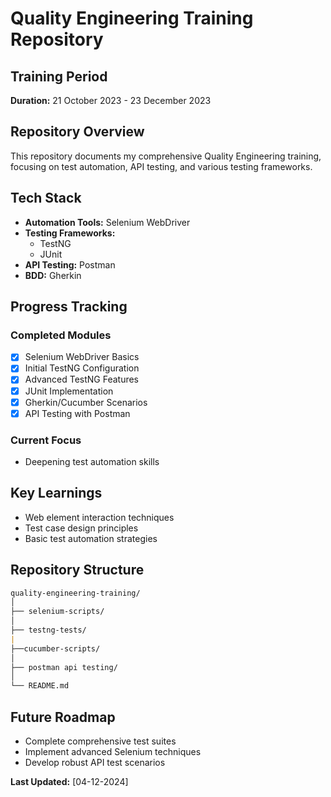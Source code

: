 # Quality Engineering Training Repository

## Training Period

**Duration:** 21 October 2023 - 23 December 2023

## Repository Overview

This repository documents my comprehensive Quality Engineering training, focusing on test automation, API testing, and various testing frameworks.

## Tech Stack

- **Automation Tools:** Selenium WebDriver
- **Testing Frameworks:**
  - TestNG
  - JUnit
- **API Testing:** Postman
- **BDD:** Gherkin

## Progress Tracking

### Completed Modules

- [x] Selenium WebDriver Basics
- [x] Initial TestNG Configuration
- [x] Advanced TestNG Features
- [x] JUnit Implementation
- [x] Gherkin/Cucumber Scenarios
- [x] API Testing with Postman

### Current Focus

- Deepening test automation skills

## Key Learnings

- Web element interaction techniques
- Test case design principles
- Basic test automation strategies

## Repository Structure

```md
quality-engineering-training/
│
├── selenium-scripts/
│  
├── testng-tests/
|
├──cucumber-scripts/
│  
├── postman api testing/
│
└── README.md
```

## Future Roadmap

- Complete comprehensive test suites
- Implement advanced Selenium techniques
- Develop robust API test scenarios

**Last Updated:** [04-12-2024]
